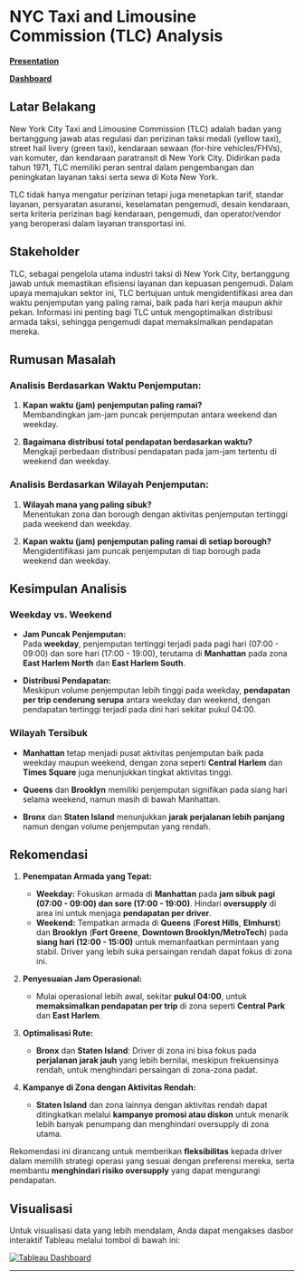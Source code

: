 # NYC Taxi and Limousine Commission (TLC) Analysis

[**Presentation**](https://www.canva.com/design/DAGPVz-ewMs/TaTvkdfU891Lslnok41KAg/view?utm_content=DAGPVz-ewMs&utm_campaign=designshare&utm_medium=link2&utm_source=uniquelinks&utlId=hfe3a7a59fb)

[**Dashboard**](https://public.tableau.com/views/capstone_17247814146250/Capstone2ProjectNYCTLCTripJAN2023?:language=en-US&:sid=&:redirect=auth&:display_count=n&:origin=viz_share_link)

## Latar Belakang

New York City Taxi and Limousine Commission (TLC) adalah badan yang bertanggung jawab atas regulasi dan perizinan taksi medali (yellow taxi), street hail livery (green taxi), kendaraan sewaan (for-hire vehicles/FHVs), van komuter, dan kendaraan paratransit di New York City. Didirikan pada tahun 1971, TLC memiliki peran sentral dalam pengembangan dan peningkatan layanan taksi serta sewa di Kota New York.

TLC tidak hanya mengatur perizinan tetapi juga menetapkan tarif, standar layanan, persyaratan asuransi, keselamatan pengemudi, desain kendaraan, serta kriteria perizinan bagi kendaraan, pengemudi, dan operator/vendor yang beroperasi dalam layanan transportasi ini.

## Stakeholder

TLC, sebagai pengelola utama industri taksi di New York City, bertanggung jawab untuk memastikan efisiensi layanan dan kepuasan pengemudi. Dalam upaya memajukan sektor ini, TLC bertujuan untuk mengidentifikasi area dan waktu penjemputan yang paling ramai, baik pada hari kerja maupun akhir pekan. Informasi ini penting bagi TLC untuk mengoptimalkan distribusi armada taksi, sehingga pengemudi dapat memaksimalkan pendapatan mereka.

## Rumusan Masalah

### Analisis Berdasarkan Waktu Penjemputan:
1. **Kapan waktu (jam) penjemputan paling ramai?**  
   Membandingkan jam-jam puncak penjemputan antara weekend dan weekday.

2. **Bagaimana distribusi total pendapatan berdasarkan waktu?**  
   Mengkaji perbedaan distribusi pendapatan pada jam-jam tertentu di weekend dan weekday.

### Analisis Berdasarkan Wilayah Penjemputan:
1. **Wilayah mana yang paling sibuk?**  
   Menentukan zona dan borough dengan aktivitas penjemputan tertinggi pada weekend dan weekday.

2. **Kapan waktu (jam) penjemputan paling ramai di setiap borough?**  
   Mengidentifikasi jam puncak penjemputan di tiap borough pada weekend dan weekday.

## Kesimpulan Analisis

### Weekday vs. Weekend
- **Jam Puncak Penjemputan:**  
  Pada **weekday**, penjemputan tertinggi terjadi pada pagi hari (07:00 - 09:00) dan sore hari (17:00 - 19:00), terutama di **Manhattan** pada zona **East Harlem North** dan **East Harlem South**.

- **Distribusi Pendapatan:**  
  Meskipun volume penjemputan lebih tinggi pada weekday, **pendapatan per trip cenderung serupa** antara weekday dan weekend, dengan pendapatan tertinggi terjadi pada dini hari sekitar pukul 04:00.

### Wilayah Tersibuk
- **Manhattan** tetap menjadi pusat aktivitas penjemputan baik pada weekday maupun weekend, dengan zona seperti **Central Harlem** dan **Times Square** juga menunjukkan tingkat aktivitas tinggi.
  
- **Queens** dan **Brooklyn** memiliki penjemputan signifikan pada siang hari selama weekend, namun masih di bawah Manhattan.

- **Bronx** dan **Staten Island** menunjukkan **jarak perjalanan lebih panjang** namun dengan volume penjemputan yang rendah.

## Rekomendasi

1. **Penempatan Armada yang Tepat:**
   - **Weekday:** Fokuskan armada di **Manhattan** pada **jam sibuk pagi (07:00 - 09:00) dan sore (17:00 - 19:00)**. Hindari **oversupply** di area ini untuk menjaga **pendapatan per driver**.
   - **Weekend:** Tempatkan armada di **Queens** (**Forest Hills**, **Elmhurst**) dan **Brooklyn** (**Fort Greene**, **Downtown Brooklyn/MetroTech**) pada **siang hari (12:00 - 15:00)** untuk memanfaatkan permintaan yang stabil. Driver yang lebih suka persaingan rendah dapat fokus di zona ini.

2. **Penyesuaian Jam Operasional:**
   - Mulai operasional lebih awal, sekitar **pukul 04:00**, untuk **memaksimalkan pendapatan per trip** di zona seperti **Central Park** dan **East Harlem**.

3. **Optimalisasi Rute:**
   - **Bronx** dan **Staten Island**: Driver di zona ini bisa fokus pada **perjalanan jarak jauh** yang lebih bernilai, meskipun frekuensinya rendah, untuk menghindari persaingan di zona-zona padat.

4. **Kampanye di Zona dengan Aktivitas Rendah:**
   - **Staten Island** dan zona lainnya dengan aktivitas rendah dapat ditingkatkan melalui **kampanye promosi atau diskon** untuk menarik lebih banyak penumpang dan menghindari oversupply di zona utama.

Rekomendasi ini dirancang untuk memberikan **fleksibilitas** kepada driver dalam memilih strategi operasi yang sesuai dengan preferensi mereka, serta membantu **menghindari risiko oversupply** yang dapat mengurangi pendapatan.

## Visualisasi

Untuk visualisasi data yang lebih mendalam, Anda dapat mengakses dasbor interaktif Tableau melalui tombol di bawah ini:

[![Tableau Dashboard](https://img.shields.io/badge/Visualize_on-Tableau-blue)](https://public.tableau.com/views/capstone_17247814146250/Capstone2ProjectNYCTLCTripJAN2023?:language=en-US&:sid=&:redirect=auth&:display_count=n&:origin=viz_share_link)


---
